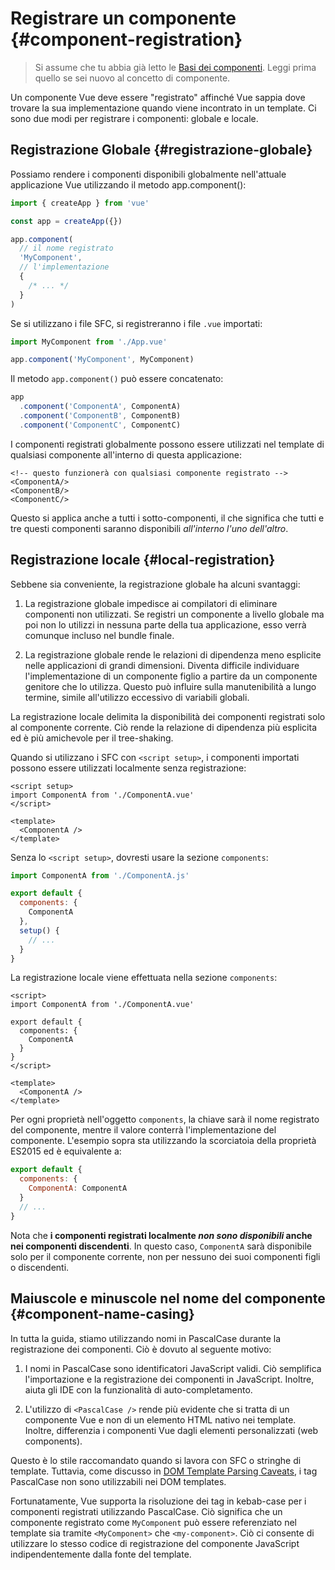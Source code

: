# Registrare un componente {#component-registration}

> Si assume che tu abbia già letto le [Basi dei componenti](/guide/essentials/component-basics). Leggi prima quello se sei nuovo al concetto di componente.

<VueSchoolLink href="https://vueschool.io/lessons/vue-3-global-vs-local-vue-components" title="Free Vue.js Component Registration Lesson"/>

Un componente Vue deve essere "registrato" affinché Vue sappia dove trovare la sua implementazione quando viene incontrato in un template. Ci sono due modi per registrare i componenti: globale e locale.

## Registrazione Globale {#registrazione-globale}

Possiamo rendere i componenti disponibili globalmente nell'attuale applicazione Vue utilizzando il metodo app.component():

```js
import { createApp } from 'vue'

const app = createApp({})

app.component(
  // il nome registrato
  'MyComponent',
  // l'implementazione
  {
    /* ... */
  }
)
```

Se si utilizzano i file SFC, si registreranno i file `.vue` importati:

```js
import MyComponent from './App.vue'

app.component('MyComponent', MyComponent)
```

Il metodo `app.component()` può essere concatenato:

```js
app
  .component('ComponentA', ComponentA)
  .component('ComponentB', ComponentB)
  .component('ComponentC', ComponentC)
```

I componenti registrati globalmente possono essere utilizzati nel template di qualsiasi componente all'interno di questa applicazione:

```vue-html
<!-- questo funzionerà con qualsiasi componente registrato -->
<ComponentA/>
<ComponentB/>
<ComponentC/>
```

Questo si applica anche a tutti i sotto-componenti, il che significa che tutti e tre questi componenti saranno disponibili _all'interno l'uno dell'altro_.

## Registrazione locale {#local-registration}

Sebbene sia conveniente, la registrazione globale ha alcuni svantaggi:

1. La registrazione globale impedisce ai compilatori di eliminare componenti non utilizzati. Se registri un componente a livello globale ma poi non lo utilizzi in nessuna parte della tua applicazione, esso verrà comunque incluso nel bundle finale.

2. La registrazione globale rende le relazioni di dipendenza meno esplicite nelle applicazioni di grandi dimensioni. Diventa difficile individuare l'implementazione di un componente figlio a partire da un componente genitore che lo utilizza. Questo può influire sulla manutenibilità a lungo termine, simile all'utilizzo eccessivo di variabili globali.

La registrazione locale delimita la disponibilità dei componenti registrati solo al componente corrente. Ciò rende la relazione di dipendenza più esplicita ed è più amichevole per il tree-shaking.

<div class="composition-api">

Quando si utilizzano i SFC con `<script setup>`, i componenti importati possono essere utilizzati localmente senza registrazione:

```vue
<script setup>
import ComponentA from './ComponentA.vue'
</script>

<template>
  <ComponentA />
</template>
```

Senza lo `<script setup>`, dovresti usare la sezione `components`:

```js
import ComponentA from './ComponentA.js'

export default {
  components: {
    ComponentA
  },
  setup() {
    // ...
  }
}
```

</div>
<div class="options-api">

La registrazione locale viene effettuata nella sezione `components`:

```vue
<script>
import ComponentA from './ComponentA.vue'

export default {
  components: {
    ComponentA
  }
}
</script>

<template>
  <ComponentA />
</template>
```

</div>

Per ogni proprietà nell'oggetto `components`, la chiave sarà il nome registrato del componente, mentre il valore conterrà l'implementazione del componente. L'esempio sopra sta utilizzando la scorciatoia della proprietà ES2015 ed è equivalente a:

```js
export default {
  components: {
    ComponentA: ComponentA
  }
  // ...
}
```

Nota che **i componenti registrati localmente _non sono disponibili_ anche nei componenti discendenti**. In questo caso, `ComponentA` sarà disponibile solo per il componente corrente, non per nessuno dei suoi componenti figli o discendenti.

## Maiuscole e minuscole nel nome del componente {#component-name-casing}

In tutta la guida, stiamo utilizzando nomi in PascalCase durante la registrazione dei componenti. Ciò è dovuto al seguente motivo:

1. I nomi in PascalCase sono identificatori JavaScript validi. Ciò semplifica l'importazione e la registrazione dei componenti in JavaScript. Inoltre, aiuta gli IDE con la funzionalità di auto-completamento.

2. L'utilizzo di `<PascalCase />` rende più evidente che si tratta di un componente Vue e non di un elemento HTML nativo nei template. Inoltre, differenzia i componenti Vue dagli elementi personalizzati (web components).

Questo è lo stile raccomandato quando si lavora con SFC o stringhe di template. Tuttavia, come discusso in [DOM Template Parsing Caveats](/guide/essentials/component-basics#dom-template-parsing-caveats), i tag PascalCase non sono utilizzabili nei DOM templates.

Fortunatamente, Vue supporta la risoluzione dei tag in kebab-case per i componenti registrati utilizzando PascalCase. Ciò significa che un componente registrato come `MyComponent` può essere referenziato nel template sia tramite `<MyComponent>` che `<my-component>`. Ciò ci consente di utilizzare lo stesso codice di registrazione del componente JavaScript indipendentemente dalla fonte del template.
